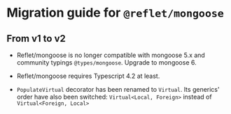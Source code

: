 # Migration guide for `@reflet/mongoose`

## From v1 to v2

* Reflet/mongoose is no longer compatible with mongoose 5.x and community typings `@types/mongoose`.
  Upgrade to mongoose 6.

* Reflet/mongoose requires Typescript 4.2 at least.

* `PopulateVirtual` decorator has been renamed to `Virtual`.
  Its generics' order have also been switched: `Virtual<Local, Foreign>` instead of `Virtual<Foreign, Local>`
